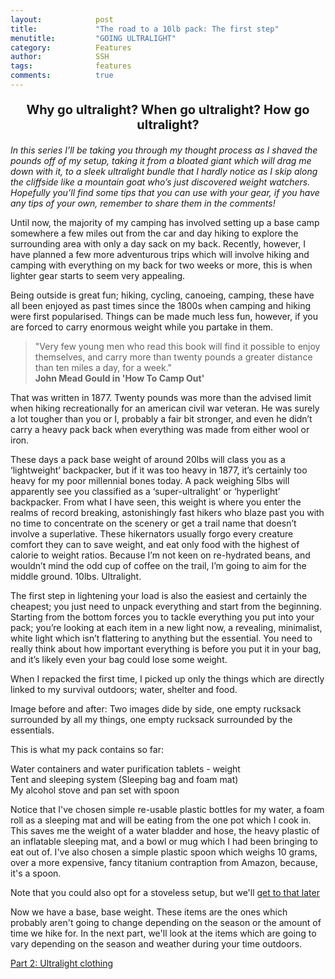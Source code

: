 ```yaml
---
layout:            post
title:             "The road to a 10lb pack: The first step"
menutitle:         "GOING ULTRALIGHT"
category:          Features
author:            SSH
tags:              features
comments:          true
---
```


<p style="text-align: center; font-size: 20px; font-weight: bold;"> Why go ultralight? When go ultralight? How go ultralight? </p>

_In this series I’ll be taking you through my thought process as I shaved the pounds off of my setup, taking it from a bloated giant which will drag me down with it, to a sleek ultralight bundle that I hardly notice as I skip along the cliffside like a mountain goat who’s just discovered weight watchers.  Hopefully you’ll find some tips that you can use with your gear, if you have any tips of your own, remember to share them in the comments!_

Until now, the majority of my camping has involved setting up a base camp somewhere a few miles out from the car and day hiking to explore the surrounding area with only a day sack on my back.  Recently, however, I have planned a few more adventurous trips which will involve hiking and camping with everything on my back for two weeks or more, this is when lighter gear starts to seem very appealing.  

Being outside is great fun; hiking, cycling, canoeing, camping, these have all been enjoyed as past times since the 1800s when camping and hiking were first popularised.  Things can be made much less fun, however, if you are forced to carry enormous weight while you partake in them.  


>"Very few young men who read this book will find it possible to enjoy themselves, and carry more than twenty pounds a greater distance than ten miles a day, for a week." 
<br><b>John Mead Gould in 'How To Camp Out'</b>

That was written in 1877.  Twenty pounds was more than the advised limit when hiking recreationally for an american civil war veteran.  He was surely a lot tougher than you or I, probably a fair bit stronger, and even he didn’t carry a heavy pack back when everything was made from either wool or iron.  

These days a pack base weight of around 20lbs will class you as a ‘lightweight’ backpacker, but if it was too heavy in 1877, it’s certainly too heavy for my poor millennial bones today.  A pack weighing 5lbs will apparently see you classified as a ‘super-ultralight’ or ‘hyperlight’ backpacker.  From what I have seen, this weight is where you enter the realms of record breaking, astonishingly fast hikers who blaze past you with no time to concentrate on the scenery or get a trail name that doesn’t involve a superlative.  These hikernators usually forgo every creature comfort they can to save weight, and eat only food with the highest of calorie to weight ratios.  Because I’m not keen on re-hydrated beans, and wouldn’t mind the odd cup of coffee on the trail, I’m going to aim for the middle ground. 10lbs. Ultralight.

The first step in lightening your load is also the easiest and certainly the cheapest; you just need to unpack everything and start from the beginning.  Starting from the bottom forces you to tackle everything you put into your pack; you’re looking at each item in a new light now, a revealing, minimalist, white light which isn’t flattering to anything but the essential.  You need to really think about how important everything is before you put it in your bag, and it’s likely even your bag could lose some weight.

When I repacked the first time, I picked up only the things which are directly linked to my survival outdoors; water, shelter and food.

Image before and after: Two images dide by side, one empty rucksack surrounded by all my things, one empty rucksack surrounded by the essentials.

This is what my pack contains so far:

Water containers and water purification tablets - weight
<br>
Tent and sleeping system (Sleeping bag and foam mat)
<br>
My alcohol stove and pan set with spoon

Notice that I've chosen simple re-usable plastic bottles for my water, a foam roll as a sleeping mat and will be eating from the one pot which I cook in.  This saves me the weight of a water bladder and hose, the heavy plastic of an inflatable sleeping mat, and a bowl or mug which I had been bringing to eat out of.  I've also chosen a simple plastic spoon which weighs 10 grams, over a more expensive, fancy titanium contraption from Amazon, because, it's a spoon.  

Note that you could also opt for a stoveless setup, but we'll [get to that later](https://boldlygoes.co.uk/blog/features/ultralight-part-5 "Part 5") 

Now we have a base, base weight.  These items are the ones which probably aren't going to change depending on the season or the amount of time we hike for. In the next part, we'll look at the items which are going to vary depending on the season and weather during your time outdoors.

[Part 2: Ultralight clothing](https://boldlygoes.co.uk/blog/features/ultralight-part-2 "Part 2")


